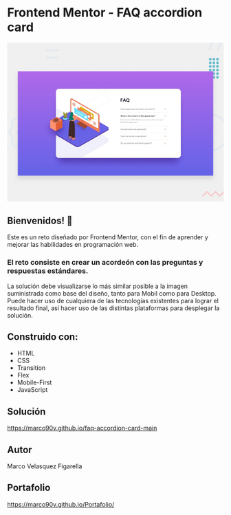 # Frontend Mentor - FAQ accordion card

![Design preview for the FAQ accordion card coding challenge](./design/desktop-preview.jpg)

## Bienvenidos! 👋

Este es un reto diseñado por Frontend Mentor, con el fin de aprender y mejorar las habilidades en programación web.

### **El reto consiste en crear un acordeón con las preguntas y respuestas estándares.**

La solución debe visualizarse lo más similar posible a la imagen suministrada como base del diseño, tanto para Mobil como para Desktop.
Puede hacer uso de cualquiera de las tecnologías existentes para lograr el resultado final, así hacer uso de las distintas plataformas para desplegar la solución.

## Construido con:
 * HTML
 * CSS
* Transition
 * Flex
 * Mobile-First
 * JavaScript

## Solución
https://marco90v.github.io/faq-accordion-card-main
## Autor
Marco Velasquez Figarella
## Portafolio
https://marco90v.github.io/Portafolio/
